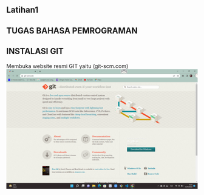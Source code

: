 ## Latihan1 

## TUGAS BAHASA PEMROGRAMAN

## INSTALASI GIT
Membuka website resmi GIT yaitu (git-scm.com)
![Gambar1](gambar/git.png)

